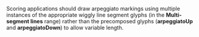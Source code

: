 Scoring applications should draw arpeggiato markings using multiple
instances of the appropriate wiggly line segment glyphs (in the
**Multi-segment lines** range) rather than the precomposed glyphs
(**arpeggiatoUp** and **arpeggiatoDown**) to allow variable length.
